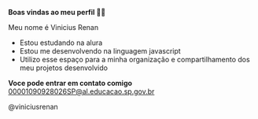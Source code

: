 **Boas vindas ao meu perfil 💙💙**

Meu nome é Vinicius Renan

- Estou estudando na alura
- Estou me desenvolvendo na linguagem javascript
- Utilizo esse espaço para a minha organização e compartilhamento dos meu projetos desenvolvido
  
**Voce pode entrar em contato comigo**
00001090928026SP@al.educacao.sp.gov.br

@viniciusrenan
